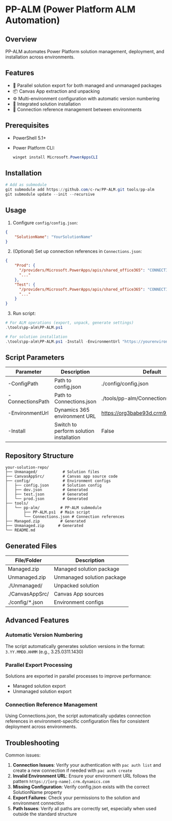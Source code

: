# PP-ALM (Power Platform ALM Automation)

## Overview

PP-ALM automates Power Platform solution management, deployment, and installation across environments.

## Features

- 🔄 Parallel solution export for both managed and unmanaged packages
- 📦 Canvas App extraction and unpacking
- ⚙️ Multi-environment configuration with automatic version numbering
- 🚀 Integrated solution installation
- 🔌 Connection reference management between environments

## Prerequisites

- PowerShell 5.1+
- Power Platform CLI:

  ```powershell
  winget install Microsoft.PowerAppsCLI
  ```

## Installation

```powershell
# Add as submodule
git submodule add https://github.com/c-rw/PP-ALM.git tools/pp-alm
git submodule update --init --recursive
```

## Usage

1. Configure `config/config.json`:

```json
{
    "SolutionName": "YourSolutionName"
}
```

2. (Optional) Set up connection references in `Connections.json`:

```json
{
    "Prod": {
      "/providers/Microsoft.PowerApps/apis/shared_office365": "CONNECTION_ID_HERE",
      "..."
    },
    "Test": {
      "/providers/Microsoft.PowerApps/apis/shared_office365": "CONNECTION_ID_HERE",
      "..."
    }
}
```

3. Run script:

```powershell
# For ALM operations (export, unpack, generate settings)
.\tools\pp-alm\PP-ALM.ps1
```

```powershell
# For solution installation
.\tools\pp-alm\PP-ALM.ps1 -Install -EnvironmentUrl "https://yourenvironment.crm.dynamics.com"
```

## Script Parameters

| Parameter | Description | Default |
|-----------|-------------|---------|
| -ConfigPath | Path to config.json | ./config/config.json |
| -ConnectionsPath | Path to Connections.json | ./tools/pp-alm/Connections.json |
| -EnvironmentUrl | Dynamics 365 environment URL | <https://org3babe93d.crm9.dynamics.com> |
| -Install | Switch to perform solution installation | False |

## Repository Structure

```plaintext
your-solution-repo/
├── Unmanaged/           # Solution files
├── CanvasAppSrc/        # Canvas app source code
├── config/              # Environment configs
│   ├── config.json      # Solution config
│   ├── dev.json         # Generated
│   ├── test.json        # Generated
│   └── prod.json        # Generated
├── tools/
│   └── pp-alm/         # PP-ALM submodule
│       ├── PP-ALM.ps1  # Main script
│       └── Connections.json # Connection references
├── Managed.zip         # Generated
├── Unmanaged.zip      # Generated
└── README.md
```

## Generated Files

| File/Folder | Description |
|------------|-------------|
| Managed.zip | Managed solution package |
| Unmanaged.zip | Unmanaged solution package |
| ./Unmanaged/ | Unpacked solution |
| ./CanvasAppSrc/ | Canvas App sources |
| ./config/*.json | Environment configs |

## Advanced Features

### Automatic Version Numbering

The script automatically generates solution versions in the format:
`3.YY.MMDD.HHMM` (e.g., 3.25.0311.1430)

### Parallel Export Processing

Solutions are exported in parallel processes to improve performance:

- Managed solution export
- Unmanaged solution export

### Connection Reference Management

Using Connections.json, the script automatically updates connection references in environment-specific configuration files for consistent deployment across environments.

## Troubleshooting

Common issues:

1. **Connection Issues**: Verify your authentication with `pac auth list` and create a new connection if needed with `pac auth create`
2. **Invalid Environment URL**: Ensure your environment URL follows the pattern `https://[org-name].crm.dynamics.com`
3. **Missing Configuration**: Verify config.json exists with the correct SolutionName property
4. **Export Failures**: Check your permissions to the solution and environment connection
5. **Path Issues**: Verify all paths are correctly set, especially when used outside the standard structure
